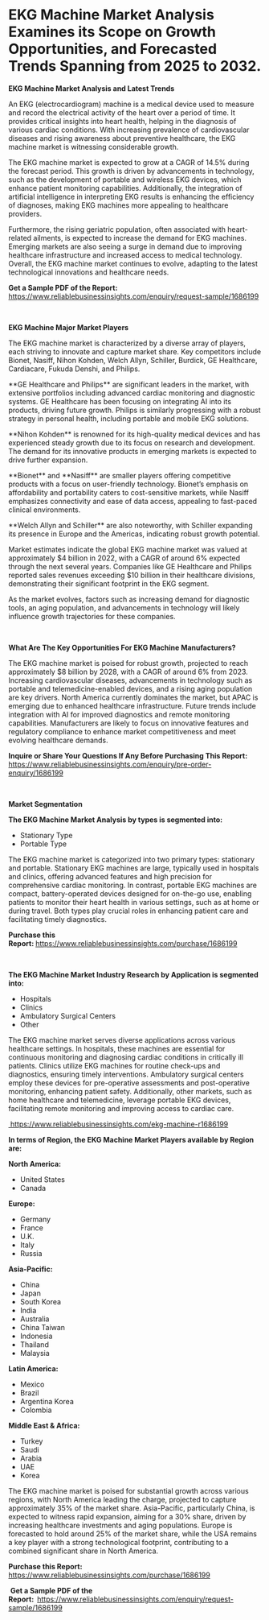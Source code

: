 <p><h1>EKG Machine Market Analysis Examines its Scope on Growth Opportunities, and Forecasted Trends Spanning from 2025 to 2032.</h1></p><p><strong>EKG Machine Market Analysis and Latest Trends</strong></p>
<p><p>An EKG (electrocardiogram) machine is a medical device used to measure and record the electrical activity of the heart over a period of time. It provides critical insights into heart health, helping in the diagnosis of various cardiac conditions. With increasing prevalence of cardiovascular diseases and rising awareness about preventive healthcare, the EKG machine market is witnessing considerable growth.</p><p>The EKG machine market is expected to grow at a CAGR of 14.5% during the forecast period. This growth is driven by advancements in technology, such as the development of portable and wireless EKG devices, which enhance patient monitoring capabilities. Additionally, the integration of artificial intelligence in interpreting EKG results is enhancing the efficiency of diagnoses, making EKG machines more appealing to healthcare providers.</p><p>Furthermore, the rising geriatric population, often associated with heart-related ailments, is expected to increase the demand for EKG machines. Emerging markets are also seeing a surge in demand due to improving healthcare infrastructure and increased access to medical technology. Overall, the EKG machine market continues to evolve, adapting to the latest technological innovations and healthcare needs.</p></p>
<p><strong>Get a Sample PDF of the Report:&nbsp;</strong> <a href="https://www.reliablebusinessinsights.com/enquiry/request-sample/1686199?utm_campaign=2313&utm_medium=2&utm_source=Github&utm_content=ia&utm_term=13042025&utm_id=ekg-machine">https://www.reliablebusinessinsights.com/enquiry/request-sample/1686199</a></p>
<p>&nbsp;</p>
<p><strong>EKG Machine Major Market Players</strong></p>
<p><p>The EKG machine market is characterized by a diverse array of players, each striving to innovate and capture market share. Key competitors include Bionet, Nasiff, Nihon Kohden, Welch Allyn, Schiller, Burdick, GE Healthcare, Cardiacare, Fukuda Denshi, and Philips.</p><p>**GE Healthcare and Philips** are significant leaders in the market, with extensive portfolios including advanced cardiac monitoring and diagnostic systems. GE Healthcare has been focusing on integrating AI into its products, driving future growth. Philips is similarly progressing with a robust strategy in personal health, including portable and mobile EKG solutions.</p><p>**Nihon Kohden** is renowned for its high-quality medical devices and has experienced steady growth due to its focus on research and development. The demand for its innovative products in emerging markets is expected to drive further expansion. </p><p>**Bionet** and **Nasiff** are smaller players offering competitive products with a focus on user-friendly technology. Bionet’s emphasis on affordability and portability caters to cost-sensitive markets, while Nasiff emphasizes connectivity and ease of data access, appealing to fast-paced clinical environments. </p><p>**Welch Allyn and Schiller** are also noteworthy, with Schiller expanding its presence in Europe and the Americas, indicating robust growth potential. </p><p>Market estimates indicate the global EKG machine market was valued at approximately $4 billion in 2022, with a CAGR of around 6% expected through the next several years. Companies like GE Healthcare and Philips reported sales revenues exceeding $10 billion in their healthcare divisions, demonstrating their significant footprint in the EKG segment.</p><p>As the market evolves, factors such as increasing demand for diagnostic tools, an aging population, and advancements in technology will likely influence growth trajectories for these companies.</p></p>
<p>&nbsp;</p>
<p><strong>What Are The Key Opportunities For EKG Machine Manufacturers?</strong></p>
<p><p>The EKG machine market is poised for robust growth, projected to reach approximately $8 billion by 2028, with a CAGR of around 6% from 2023. Increasing cardiovascular diseases, advancements in technology such as portable and telemedicine-enabled devices, and a rising aging population are key drivers. North America currently dominates the market, but APAC is emerging due to enhanced healthcare infrastructure. Future trends include integration with AI for improved diagnostics and remote monitoring capabilities. Manufacturers are likely to focus on innovative features and regulatory compliance to enhance market competitiveness and meet evolving healthcare demands.</p></p>
<p><strong>Inquire or Share Your Questions If Any Before Purchasing This Report:</strong> <a href="https://www.reliablebusinessinsights.com/enquiry/pre-order-enquiry/1686199?utm_campaign=2313&utm_medium=2&utm_source=Github&utm_content=ia&utm_term=13042025&utm_id=ekg-machine">https://www.reliablebusinessinsights.com/enquiry/pre-order-enquiry/1686199</a></p>
<p>&nbsp;</p>
<p><strong>Market Segmentation</strong></p>
<p><strong>The EKG Machine Market Analysis by types is segmented into:</strong></p>
<p><ul><li>Stationary Type</li><li>Portable Type</li></ul></p>
<p><p>The EKG machine market is categorized into two primary types: stationary and portable. Stationary EKG machines are large, typically used in hospitals and clinics, offering advanced features and high precision for comprehensive cardiac monitoring. In contrast, portable EKG machines are compact, battery-operated devices designed for on-the-go use, enabling patients to monitor their heart health in various settings, such as at home or during travel. Both types play crucial roles in enhancing patient care and facilitating timely diagnostics.</p></p>
<p><strong>Purchase this Report:&nbsp;</strong><a href="https://www.reliablebusinessinsights.com/purchase/1686199?utm_campaign=2313&utm_medium=2&utm_source=Github&utm_content=ia&utm_term=13042025&utm_id=ekg-machine">https://www.reliablebusinessinsights.com/purchase/1686199</a></p>
<p>&nbsp;</p>
<p><strong>The EKG Machine Market Industry Research by Application is segmented into:</strong></p>
<p><ul><li>Hospitals</li><li>Clinics</li><li>Ambulatory Surgical Centers</li><li>Other</li></ul></p>
<p><p>The EKG machine market serves diverse applications across various healthcare settings. In hospitals, these machines are essential for continuous monitoring and diagnosing cardiac conditions in critically ill patients. Clinics utilize EKG machines for routine check-ups and diagnostics, ensuring timely interventions. Ambulatory surgical centers employ these devices for pre-operative assessments and post-operative monitoring, enhancing patient safety. Additionally, other markets, such as home healthcare and telemedicine, leverage portable EKG devices, facilitating remote monitoring and improving access to cardiac care.</p></p>
<p><a href="https://www.reliablebusinessinsights.com/ekg-machine-r1686199?utm_campaign=2313&utm_medium=2&utm_source=Github&utm_content=ia&utm_term=13042025&utm_id=ekg-machine">&nbsp;https://www.reliablebusinessinsights.com/ekg-machine-r1686199</a></p>
<p><strong>In terms of Region, the EKG Machine Market Players available by Region are:</strong></p>
<p>
    <p> <strong> North America: </strong>
        <ul>
            <li>United States</li>
            <li>Canada</li>
        </ul>
        </p> 
    <p> <strong> Europe: </strong>
        <ul>
            <li>Germany</li>
            <li>France</li>
            <li>U.K.</li>
            <li>Italy</li>
            <li>Russia</li>
        </ul>
        </p> 
    <p> <strong> Asia-Pacific: </strong>
        <ul>
            <li>China</li>
            <li>Japan</li>
            <li>South Korea</li>
            <li>India</li>
            <li>Australia</li>
            <li>China Taiwan</li>
            <li>Indonesia</li>
            <li>Thailand</li>
            <li>Malaysia</li>
        </ul>
        </p> 
    <p> <strong> Latin America: </strong>
        <ul>
            <li>Mexico</li>
            <li>Brazil</li>
            <li>Argentina Korea</li>
            <li>Colombia</li>
        </ul>
        </p> 
    <p> <strong> Middle East & Africa: </strong>
        <ul>
            <li>Turkey</li>
            <li>Saudi</li>
            <li>Arabia</li>
            <li>UAE</li>
            <li>Korea</li>
        </ul>
    </p>
    </p>
<p><p>The EKG machine market is poised for substantial growth across various regions, with North America leading the charge, projected to capture approximately 35% of the market share. Asia-Pacific, particularly China, is expected to witness rapid expansion, aiming for a 30% share, driven by increasing healthcare investments and aging populations. Europe is forecasted to hold around 25% of the market share, while the USA remains a key player with a strong technological footprint, contributing to a combined significant share in North America.</p></p>
<p><strong>Purchase this Report: </strong><a href="https://www.reliablebusinessinsights.com/purchase/1686199?utm_campaign=2313&utm_medium=2&utm_source=Github&utm_content=ia&utm_term=13042025&utm_id=ekg-machine">https://www.reliablebusinessinsights.com/purchase/1686199</a></p>
<p>&nbsp;<strong>Get a Sample PDF of the Report:&nbsp;&nbsp;</strong><a href="https://www.reliablebusinessinsights.com/enquiry/request-sample/1686199?utm_campaign=2313&utm_medium=2&utm_source=Github&utm_content=ia&utm_term=13042025&utm_id=ekg-machine">https://www.reliablebusinessinsights.com/enquiry/request-sample/1686199</a></p>
<p><strong></strong></p>
<p><p></p><p></p><p></p></p>